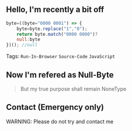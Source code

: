 ## Hello, I'm recently a bit off

```js
byte=((byte="0000 0001") => {
    byte=byte.replace("1","0");
    return byte.match("0000 0000")?
    null:byte
})(); //null
```
Tags: `Run-In-Browser` `Source-Code` `JavaScript`

## Now I'm refered as Null-Byte
> But my true purpose shall remain NoneType

## Contact (Emergency only)
WARNING: Please do not try and contact me
